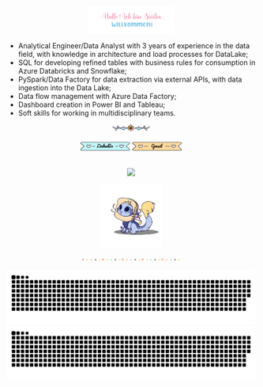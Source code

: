 <br />

<div align="center">

<a href="https://github.com/Sissaz" > <img width="35%"  src="https://github.com/Sissaz/imagem/blob/main/titulo.png?raw=true" /></a>
</div>

- Analytical Engineer/Data Analyst with 3 years of experience in the data field, with knowledge in architecture and load processes for DataLake; 
- SQL for developing refined tables with business rules for consumption in Azure Databricks and Snowflake; 
- PySpark/Data Factory for data extraction via external APIs, with data ingestion into the Data Lake; 
- Data flow management with Azure Data Factory; 
- Dashboard creation in Power BI and Tableau;
- Soft skills for working in multidisciplinary teams.

 <div align="center">
<a href="https://github.com/Sissaz" > <img width="15%"  src="https://github.com/Sissaz/imagem/blob/main/divisor.png?raw=true" /></a>
 
</div>


</div>
<div align="center">
<br>
      <a href="https://www.linkedin.com/in/Siciliag" target="_blank"><img width="20%" src="https://github.com/Sissaz/imagem/blob/main/linkedins.png?raw=true" target="_blank"></a> 
      <a href = "mailto:siciiliagiacomazza@gmail.com"><img width="20%" src="https://github.com/Sissaz/imagem/blob/main/gmail.png?raw=true" target="_blank"></a>

<br />
<br>

  
<div align="center">

![](https://visitor-badge.glitch.me/badge?page_id=Sissaz.visitor-badge&left_color=pink&right_color=LightBlue&left_text=Profile%20Views)
 
</div>
<div align="center"> 
<a href="https://github.com/Sissaz" > <img width="25%"  src="https://github.com/Sissaz/imagem/blob/main/yuumi.png?raw=true" /></a>
 
<a href="https://github.com/Sissaz" > <img width="40%"  src="https://github.com/Sissaz/imagem/blob/main/dots.png?raw=true" /></a>
</div> 
 
<div align="center">
 
 
 ![github contribution grid snake animation](https://raw.githubusercontent.com/Sissaz/Sissaz/output/github-contribution-grid-snake-sissa.svg#gh-dark-mode-only)
![github contribution grid snake animation](https://raw.githubusercontent.com/Sissaz/Sissaz/output/github-contribution-grid-snake-sissa-white.svg#gh-light-mode-only)
  
</div>
</div>
